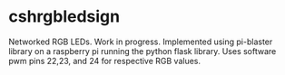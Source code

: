 # cshrgbledsign
Networked RGB LEDs. Work in progress. Implemented using pi-blaster library on a raspberry pi running the python flask library.
Uses software pwm pins 22,23, and 24 for respective RGB values.
